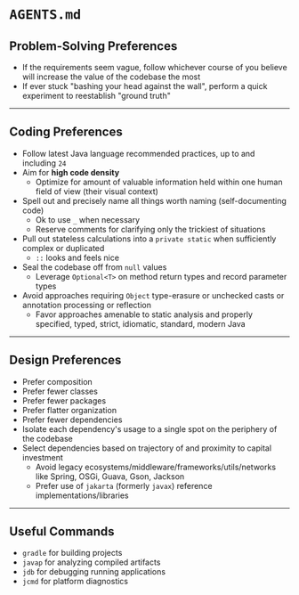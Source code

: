 # `AGENTS.md`

## Problem-Solving Preferences

* If the requirements seem vague, follow whichever course of you believe will increase the value of the codebase the most
* If ever stuck "bashing your head against the wall", perform a quick experiment to reestablish "ground truth"

---

## Coding Preferences

* Follow latest Java language recommended practices, up to and including `24`
* Aim for **high code density**
  * Optimize for amount of valuable information held within one human field of view (their visual context)
* Spell out and precisely name all things worth naming (self-documenting code)
  * Ok to use `_` when necessary
  * Reserve comments for clarifying only the trickiest of situations
* Pull out stateless calculations into a `private static` when sufficiently complex or duplicated
  * `::` looks and feels nice
* Seal the codebase off from `null` values
  * Leverage `Optional<T>` on method return types and record parameter types
* Avoid approaches requiring `Object` type-erasure or unchecked casts or annotation processing or reflection
  * Favor approaches amenable to static analysis and properly specified, typed, strict, idiomatic, standard, modern Java

---

## Design Preferences
* Prefer composition
* Prefer fewer classes
* Prefer fewer packages
* Prefer flatter organization
* Prefer fewer dependencies
* Isolate each dependency's usage to a single spot on the periphery of the codebase
* Select dependencies based on trajectory of and proximity to capital investment
  * Avoid legacy ecosystems/middleware/frameworks/utils/networks like Spring, OSGi, Guava, Gson, Jackson
  * Prefer use of `jakarta` (formerly `javax`) reference implementations/libraries

---

## Useful Commands

* `gradle` for building projects
* `javap` for analyzing compiled artifacts
* `jdb` for debugging running applications
* `jcmd` for platform diagnostics